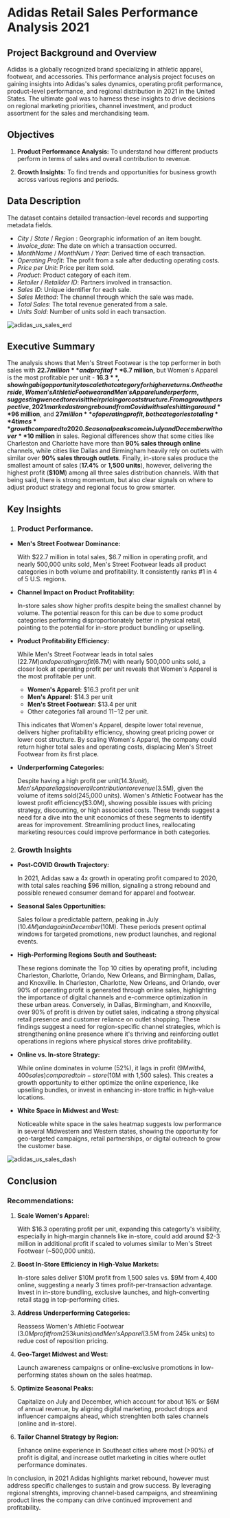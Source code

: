 # Adidas Retail Sales Performance Analysis 2021
## Project Background and Overview
   
Adidas is a globally recognized brand specializing in athletic apparel, footwear, and accessories. This performance analysis project focuses on gaining insights into Adidas's sales dynamics, operating profit performance, product-level performance, and regional distribution in 2021 in the United States. The ultimate goal was to harness these insights to drive decisions on regional marketing priorities, channel investment, and product assortment for the sales and merchandising team.

## Objectives

  1. **Product Performance Analysis:** To understand how different products perform in terms of sales and overall contribution to revenue.
     
  2. **Growth Insights:** To find trends and opportunities for business growth across various regions and periods.

   
## Data Description
   The dataset contains detailed transaction-level records and supporting metadata fields.
  * _City_ / _State_ / _Region_ : Georgraphic information of an item bought.
  * _Invoice_date_: The date on which a transaction occurred.  
  * _MonthName_ / _MonthNum_ / _Year_: Derived time of each transaction.
  * _Operating Profit_: The profit from a sale after deducting operating costs.
  * _Price per Unit_: Price per item sold.
  * _Product_: Product category of each item. 
  * _Retailer_ / _Retailder ID_: Partners involved in transaction.
  * _Sales ID_:  Unique identifier for each sale.
  * _Sales Method_: The channel through which the sale was made.
  * _Total Sales_: The total revenue generated from a sale.
  * _Units Sold_: Number of units sold in each transaction.
    
![adidas_us_sales_erd](https://github.com/user-attachments/assets/470aaae7-3deb-4d69-ab35-022fd310a52e)


## Executive Summary
The analysis shows that Men's Street Footwear is the top performer in both sales with **$22.7 million** and profit of **$6.7 million**, but Women's Apparel is the most profitable per unit - **$16.3**, showing a big opportunity to scale that category for higher returns. On the other side, Women's Athletic Footwear and Men's Apparel underperform, suggesting we need to revisit their pricing or cost structure. 
From a growth perspective, 2021 marked a strong rebound from Covid with sales hitting around **$96 million**, and **$27 million** of operating profit, both categories totaling **4 times** growth compared to 2020. Seasonal peaks come in July and December with over **$10 million** in sales. Regional differences show that some cities like Charleston and Charlotte have more than **90% sales through online** channels, while cities like Dallas and Birmingham heavily rely on outlets with similar over **90% sales through outlets**. Finally, in-store sales produce the smallest amount of sales (**17.4%** or **1,500 units**), however, delivering the highest profit (**$10M**) among all three sales distribution channels. 
With that being said, there is strong momentum, but also clear signals on where to adjust product strategy and regional focus to grow smarter.
   
## Key Insights
1. ### Product Performance.

* **Men's Street Footwear Dominance:**
  
    With $22.7 million in total sales, $6.7 million in operating profit, and nearly 500,000 units sold, Men's Street Footwear leads all product categories in both volume and profitability. It consistently ranks #1 in 4 of 5 U.S. regions.

* **Channel Impact on Product Profitability:**
  
    In-store sales show higher profits despite being the smallest channel by volume. The potential reason for this can be due to some product categories performing disproportionately better in physical retail, pointing to the potential for in-store product bundling or upselling.
  
* **Product Profitability Efficiency:**
  
    While Men's Street Footwear leads in total sales ($22.7M) and operating profit ($6.7M) with nearly 500,000 units sold, a closer look at operating profit per unit reveals that Women's Apparel is the most profitable per unit. 
  * **Women's Apparel:** $16.3 profit per unit
  * **Men's Apparel:** $14.3 per unit 
  * **Men's Street Footwear:** $13.4 per unit
  * Other categories fall around $11-$12 per unit.
    
  This indicates that Women's Apparel, despite lower total revenue, delivers higher profitability efficiency, showing great pricing power or lower cost structure.
By scaling Women's Apparel, the company could return higher total sales and operating costs, displacing Men's Street Footwear from its first place.

* **Underperforming Categories:**
  
  Despite having a high profit per unit($14.3/unit), Men's Apparel lags in overall contribution to revenue($3.5M), given the volume of items sold(245,000 units). Women's Athletic Footwear has the lowest profit efficiency($3.0M), showing possible issues with pricing strategy, discounting, or high associated costs.
These trends suggest a need for a dive into the unit economics of these segments to identify areas for improvement. Streamlining product lines, reallocating marketing resources could improve performance in both categories.  

2. ### Growth Insights
   
* **Post-COVID Growth Trajectory:**
  
    In 2021, Adidas saw a 4x growth in operating profit compared to 2020, with total sales reaching $96 million, signaling a strong rebound and possible renewed consumer demand for apparel and footwear.

* **Seasonal Sales Opportunities:**
  
    Sales follow a predictable pattern, peaking in July ($10.4M) and again in December($10M). These periods present optimal windows for targeted promotions, new product launches, and regional events. 

* **High-Performing Regions South and Southeast:**
  
    These regions dominate the Top 10 cities by operating profit, including Charleston, Charlotte, Orlando, New Orleans, and Birmingham, Dallas, and Knoxville. In Charleston, Charlotte, New Orleans, and Orlando, over 90% of operating profit is generated through online sales, highlighting the importance of digital channels and e-commerce optimization in these urban areas. 
Conversely, in Dallas, Birmingham, and Knoxville, over 90% of profit is driven by outlet sales, indicating a strong physical retail presence and customer reliance on outlet shopping. These findings suggest a need for region-specific channel strategies, which is strengthening online presence where it's thriving and reinforcing outlet operations in regions where physical stores drive profitability.

* **Online vs. In-store Strategy:**
  
    While online dominates in volume (52%), it lags in profit ($9M with 4,400 sales) compared to in-store ($10M with 1,500 sales). This creates a growth opportunity to either optimize the online experience, like upselling bundles, or invest in enhancing in-store traffic in high-value locations. 

* **White Space in Midwest and West:**
  
    Noticeable white space in the sales heatmap suggests low performance in several Midwestern and Western states, showing the opportunity for geo-targeted campaigns, retail partnerships, or digital outreach to grow the customer base.

![adidas_us_sales_dash](https://github.com/user-attachments/assets/a6ce5d00-03e0-4e1d-ad1f-05075d1852fc)


## Conclusion

### **Recommendations:**

1. **Scale Women's Apparel:**
   
    With $16.3 operating profit per unit, expanding this categorty's visibility, especially in high-margin channels like in-store, could add around $2-3 million in additional profit if scaled to volumes similar to Men's Street Footwear (~500,000 units).

2. **Boost In-Store Efficiency in High-Value Markets:**
   
    In-store sales deliver $10M profit from 1,500 sales vs. $9M from 4,400 online, suggesting a nearly 3 times profit-per-transaction advantage. Invest in in-store bundling, exclusive launches, and high-converting retail stagg in top-performing cities.

3. **Address Underperforming Categories:**
   
    Reassess Women's Athletic Footwear ($3.0M profit from 253k units) and Men's Apparel ($3.5M from 245k units) to redue cost of reposition pricing.

4. **Geo-Target Midwest and West:**
   
    Launch awareness campaigns or online-exclusive promotions in low-performing states shown on the sales heatmap.

5. **Optimize Seasonal Peaks:**
    
    Capitalize on July and December, which account for about 16% or $6M of annual revenue, by aligning digital marketing, product drops and influencer campaigns ahead, which strenghten both sales channels (online and in-store).

6. **Tailor Channel Strategy by Region:**
    
    Enhance online experience in Southeast cities where most (>90%) of profit is digital, and increase outlet marketing in cities where outlet performance dominates. 
  
In conclusion, in 2021 Adidas highlights market rebound, however must address specific challenges to sustain and grow success. By leveraging regional strenghts, improving channel-based campaigns, and streamlining product lines the company can drive continued improvement and profitability. 
